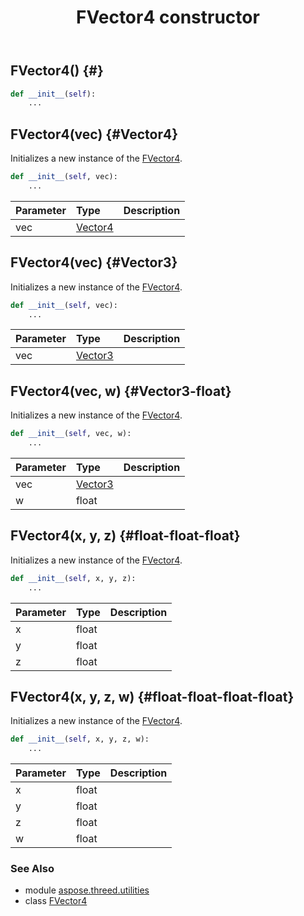 ﻿---
title: FVector4 constructor
second_title: Aspose.3D for Python via .NET API References
description: 
type: docs
weight: 10
url: /python-net/aspose.threed.utilities/fvector4/__init__/
is_root: false
---

## FVector4() {#}



```python
def __init__(self):
    ...
```




## FVector4(vec) {#Vector4}

Initializes a new instance of the [FVector4](/3d/python-net/aspose.threed.utilities/fvector4).



```python
def __init__(self, vec):
    ...
```


| Parameter | Type | Description |
| :- | :- | :- |
| vec | [Vector4](/3d/python-net/aspose.threed.utilities/vector4) |  |


## FVector4(vec) {#Vector3}

Initializes a new instance of the [FVector4](/3d/python-net/aspose.threed.utilities/fvector4).



```python
def __init__(self, vec):
    ...
```


| Parameter | Type | Description |
| :- | :- | :- |
| vec | [Vector3](/3d/python-net/aspose.threed.utilities/vector3) |  |


## FVector4(vec, w) {#Vector3-float}

Initializes a new instance of the [FVector4](/3d/python-net/aspose.threed.utilities/fvector4).



```python
def __init__(self, vec, w):
    ...
```


| Parameter | Type | Description |
| :- | :- | :- |
| vec | [Vector3](/3d/python-net/aspose.threed.utilities/vector3) |  |
| w | float |  |


## FVector4(x, y, z) {#float-float-float}

Initializes a new instance of the [FVector4](/3d/python-net/aspose.threed.utilities/fvector4).



```python
def __init__(self, x, y, z):
    ...
```


| Parameter | Type | Description |
| :- | :- | :- |
| x | float |  |
| y | float |  |
| z | float |  |


## FVector4(x, y, z, w) {#float-float-float-float}

Initializes a new instance of the [FVector4](/3d/python-net/aspose.threed.utilities/fvector4).



```python
def __init__(self, x, y, z, w):
    ...
```


| Parameter | Type | Description |
| :- | :- | :- |
| x | float |  |
| y | float |  |
| z | float |  |
| w | float |  |



### See Also
* module [aspose.threed.utilities](../../)
* class [FVector4](/3d/python-net/aspose.threed.utilities/fvector4)
